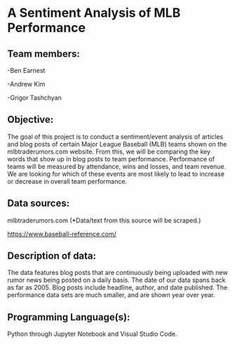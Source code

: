 # A Sentiment Analysis of MLB Performance

## Team members:
-Ben Earnest

-Andrew Kim

-Grigor Tashchyan


## Objective:
The goal of this project is to conduct a sentiment/event analysis of articles and blog posts of certain Major League Baseball (MLB) teams shown on the mlbtraderumors.com website.  From this, we will be comparing the key words that show up in blog posts to team performance.  Performance of teams will be measured by attendance, wins and losses, and team revenue.  We are looking for which of these events are most likely to lead to increase or decrease in overall team performance.


## Data sources:
mlbtraderumors.com (*Data/text from this source will be scraped.)

https://www.baseball-reference.com/

## Description of data: 
The data features blog posts that are continuously being uploaded with new rumor news being posted on a daily basis. The date of our data spans back as far as 2005.  Blog posts include headline, author, and date published.  The performance data sets are much smaller, and are shown year over year.

## Programming Language(s):
Python through Jupyter Notebook and Visual Studio Code.
